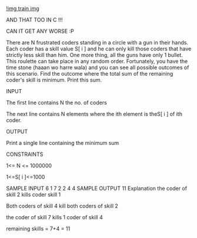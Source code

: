 [!img train img](https://he-s3.s3.amazonaws.com/media/uploads/5cfe15bd-0356-4a9f-bdfc-347a36d98bb8.png)

AND THAT TOO IN C !!!

CAN IT GET ANY WORSE :P

There are N frustrated coders standing in a circle with a gun in their hands. Each coder has a skill value S[ i ] and he can only kill those coders that have strictly less skill than him. One more thing, all the guns have only 1 bullet. This roulette can take place in any random order. Fortunately, you have the time stone (haaan wo harre wala) and you can see all possible outcomes of this scenario. Find the outcome where the total sum of the remaining coder's skill is minimum. Print this sum.

INPUT

The first line contains N the no. of coders

The next line contains N  elements where the ith element is theS[ i ] of ith coder.

OUTPUT

Print a single line containing the minimum sum

CONSTRAINTS

1<= N <= 1000000

1<=S[ i ]<=1000

SAMPLE INPUT 
6
1 7 2 2 4 4
SAMPLE OUTPUT 
11
Explanation
the coder of skill 2 kills coder skill 1

Both coders of skill 4 kill both coders of skill 2

the coder of skill 7 kills 1 coder of skill 4

remaining skills = 7+4 = 11
